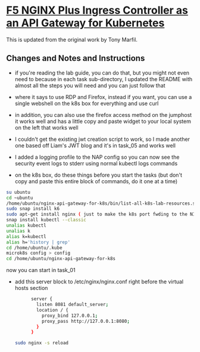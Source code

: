 # [F5 NGINX Plus Ingress Controller as an API Gateway for Kubernetes](https://clouddocs.f5.com/training/community/nginx/html/class11/class11.html)

This is updated from the original work by Tony Marfil.

## Changes and Notes and Instructions

- if you're reading the lab guide, you can do that, but you might not even need to because in each task sub-directory, I updated the README with almost all the steps you will need and you can just follow that
- where it says to use RDP and Firefox, instead if you want, you can use a single webshell on the k8s box for everything and use curl
- in addition, you can also use the firefox access method on the jumphost it works well and has a little copy and paste widget to your local system on the left that works well
- I couldn't get the existing jwt creation script to work, so I made another one based off Liam's JWT blog and it's in task_05 and works well
- I added a logging profile to the NAP config so you can now see the security event logs to stderr using normal kubectl logs commands
  
- on the k8s box, do these things before you start the tasks (but don't copy and paste this entire block of commands, do it one at a time)

```bash
su ubuntu
cd ~ubuntu
/home/ubuntu/nginx-api-gateway-for-k8s/bin/list-all-k8s-lab-resources.sh --start-over
sudo snap install k6
sudo apt-get install nginx ( just to make the k8s port fwding to the NIC N+ dashboard easier )
snap install kubectl --classic
unalias kubectl
unalias k
alias k=kubectl
alias h='history | grep'
cd /home/ubuntu/.kube
microk8s config > config
cd /home/ubuntu/nginx-api-gateway-for-k8s
``` 
now you can start in task_01

- add this server block to /etc/nginx/nginx.conf right before the virtual hosts section
  ```bash
        server {
          listen 8081 default_server;  
          location / {
            proxy_bind 127.0.0.1;
            proxy_pass http://127.0.0.1:8080;
          }  
        }
  ```
  ```bash
  sudo nginx -s reload
  ```
  
